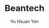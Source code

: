 ---
title: Beantech
github: https://github.com/YenYuHsuan/hexo-theme-beantech/
demo: http://beantech.org/
author: Yu Hsuan Yen
ssg:
  - Hexo
cms:
  - No Cms
---
